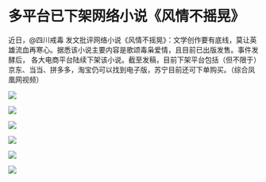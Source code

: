 # 多平台已下架网络小说《风情不摇晃》

近日，@四川戒毒 发文批评网络小说《风情不摇晃》：文学创作要有底线，莫让英雄流血再寒心。据悉该小说主要内容是歌颂毒枭爱情，且目前已出版发售。事件发酵后，
各大电商平台陆续下架该小说。截至发稿，目前下架平台包括（但不限于）京东、当当、拼多多，淘宝仍可以找到电子版，苏宁目前还可下单购买。（综合凤凰网视频）

![](https://inews.gtimg.com/newsapp_bt/0/15594593378/1000)

![](https://inews.gtimg.com/newsapp_bt/0/15594593384/1000)

![](https://inews.gtimg.com/newsapp_bt/0/15594593373/1000)

![](https://inews.gtimg.com/newsapp_bt/0/15594593372/1000)

![](https://inews.gtimg.com/newsapp_bt/0/15594593383/1000)

![](https://inews.gtimg.com/newsapp_bt/0/15594593369/1000)

